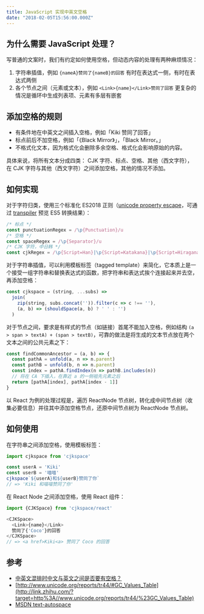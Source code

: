 ```yaml
---
title: JavaScript 实现中英文空格
date: "2018-02-05T15:56:00.000Z"
---
```


## 为什么需要 JavaScript 处理？

写普通的文案时，我们有约定如何使用空格，但动态内容的处理有两种麻烦情况：

1.  字符串插值，例如 `{nameA}赞同了{nameB}的回答` 有时在表达式一侧，有时在表达式两侧
2.  各个节点之间（元素或文本），例如 `<Link>{name}</Link>赞同了回答` 更复杂的情况是循环中生成列表项、元素有多层有嵌套

## 添加空格的规则

* 有条件地在中英文之间插入空格，例如「Kiki 赞同了回答」
* 标点前后不加空格，例如「《Black Mirror》」，「Black Mirror。」
* 不格式化文本，因为格式化会删除多余空格、格式化会影响原始的内容。

具体来说，将所有文本分成四类： CJK 字符、标点、空格、其他（西文字符），在 CJK 字符与其他（西文字符）之间添加空格，其他的情况不添加。

## 如何实现

对于字符归类，使用三个标准化 ES2018 正则（[unicode property escape](http://link.zhihu.com/?target=https%3A//github.com/tc39/proposal-regexp-unicode-property-escapes)，可通过 [transpiler](http://link.zhihu.com/?target=https%3A//mothereff.in/regexpu) 预览 ES5 转换结果）：

```js
/* 标点 */
const punctuationRegex = /\p{Punctuation}/u
/* 空格 */
const spaceRegex = /\p{Separator}/u
/* CJK 字符，中日韩 */
const cjkRegex = /\p{Script=Han}|\p{Script=Katakana}|\p{Script=Hiragana}|\p{Script=Hangul}/u
```

对于字符串插值，可以利用模板标签（tagged template）来简化，它本质上是一个接受一组字符串和替换表达式的函数，把字符串和表达式挨个连接起来并去空，再添加空格：

```js
const cjkspace = (string, ...subs) =>
  join(
    zip(string, subs.concat('')).filter(c => c !== ''),
    (a, b) => (shouldSpace(a, b) ? ' ' : '')
  )
```

对于节点之间，要求是有样式的节点（如链接）首尾不能加入空格，例如结构 `(a > span > textA) + (span > textB)`，可靠的做法是将生成的文本节点放在两个文本之间的公共元素之下：

```js
const findCommonAncestor = (a, b) => {
  const pathA = unfold(a, n => n.parent)
  const pathB = unfold(b, n => n.parent)
  const index = pathA.findIndex(n => pathB.includes(n))
  // 将在 CA 下插入，在靠近 a 的一侧祖先元素之后
  return [pathA[index], pathA[index - 1]]
}
```

以 React 为例的处理过程是，遍历 ReactNode 节点树，转化成中间节点树（收集必要信息）并往其中添加空格节点，还原中间节点树为 ReactNode 节点树。

## 如何使用

在字符串之间添加空格，使用模板标签：

```js
import cjkspace from 'cjkspace'

const userA = 'Kiki'
const userB = '喵喵'
cjkspace`${userA}和${userB}赞同了你`
// => 'Kiki 和喵喵赞同了你'
```

在 React Node 之间添加空格，使用 React 组件：

```js
import {CJKSpace} from 'cjkspace/react'

<CJKSpace>
  <Link>{name}</Link>
  赞同了{'Coco'}的回答
</CJKSpace>
// => <a href>Kiki<a> 赞同了 Coco 的回答
```

## 参考

* [中英文混排时中文与英文之间是否要有空格？](https://www.zhihu.com/question/19587406)
* [http://www.unicode.org/reports/tr44/#GC_Values_Table](http://link.zhihu.com/?target=http%3A//www.unicode.org/reports/tr44/%23GC_Values_Table)
* [MSDN text-autospace](http://link.zhihu.com/?target=https%3A//msdn.microsoft.com/zh-cn/library/gg721767%28v%3Dexpression.40%29.aspx)
